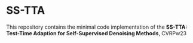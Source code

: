 # SS-TTA
This repository contains the minimal code implementation of the **SS-TTA: Test-Time Adaption for Self-Supervised Denoising Methods**, CVRPw23

